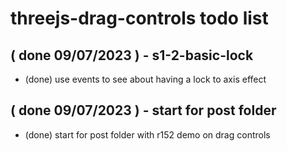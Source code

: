 # threejs-drag-controls todo list


<!-- DONE -->

## ( done 09/07/2023 ) - s1-2-basic-lock
* (done) use events to see about having a lock to axis effect

## ( done 09/07/2023 ) - start for post folder
* (done) start for post folder with r152 demo on drag controls